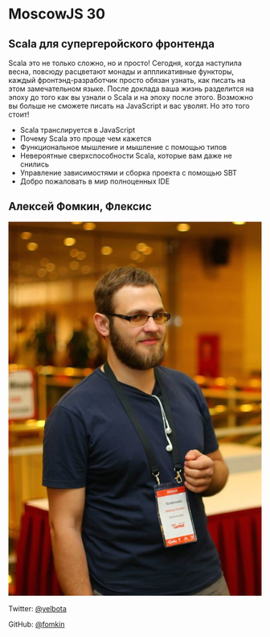 # MoscowJS 30

## Scala для супергеройского фронтенда

Scala это не только сложно, но и просто! Сегодня, когда наступила весна, повсюду расцветают монады и аппликативные функторы, каждый фронтэнд-разработчик просто обязан узнать, как писать на этом замечательном языке. После доклада ваша жизнь разделится на эпоху до того как вы узнали о Scala и на эпоху после этого. Возможно вы больше не сможете писать на JavaScript и вас уволят. Но это того стоит!

 * Scala транслируется в JavaScript
 * Почему Scala это проще чем кажется
 * Функциональное мышление и мышление с помощью типов
 * Невероятные сверхспособности Scala, которые вам даже не снились
 * Управление зависимостями и сборка проекта с помощью SBT
 * Добро пожаловать в мир полноценных IDE
 
## Алексей Фомкин, Флексис  

![Aleksey Fomkin](/images/speakers/fomkin.jpg)

Twitter: [@yelbota](https://twitter.com/yelbota)

GitHub: [@fomkin](https://github.com/fomkin)
